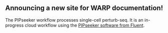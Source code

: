 ## Announcing a new site for WARP documentation!

The PIPseeker workflow processes single-cell perturb-seq. It is an in-progress cloud workflow using the [PIPseeker software from Fluent](https://www.fluentbio.com/resources/pipseeker-downloads/). 

